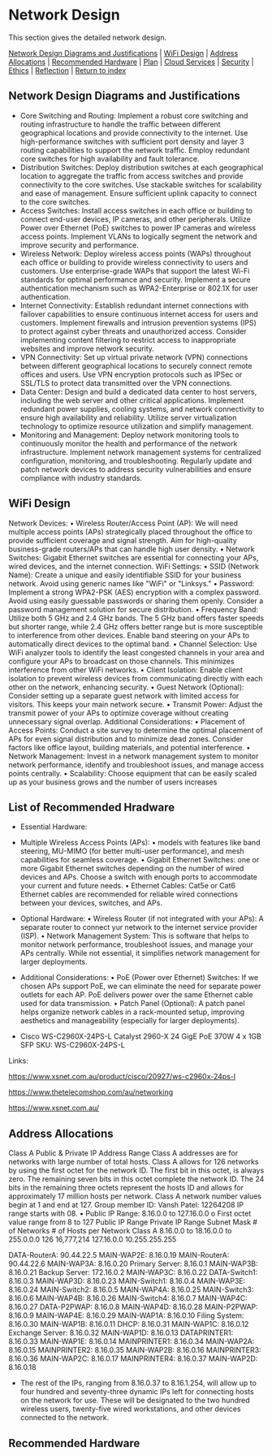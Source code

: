# Network Design
This section gives the detailed network design.

[Network Design Diagrams and Justifications](#network-design-diagrams-and-justifications) | [WiFi Design](#wifi-design) | [Address Allocations](#address-allocations) | [Recommended Hardware](#recommended-hardware) | [Plan](./plan.md) | [Cloud Services](./cloud.md) | [Security](./security.md) | [Ethics](./ethics.md) | [Reflection](./reflection.md) | [Return to index](./README.md)

## Network Design Diagrams and Justifications
- Core Switching and Routing:
Implement a robust core switching and routing infrastructure to handle the traffic between different geographical locations and provide connectivity to the internet.
Use high-performance switches with sufficient port density and layer 3 routing capabilities to support the network traffic.
Employ redundant core switches for high availability and fault tolerance.
- Distribution Switches:
Deploy distribution switches at each geographical location to aggregate the traffic from access switches and provide connectivity to the core switches.
Use stackable switches for scalability and ease of management.
Ensure sufficient uplink capacity to connect to the core switches.
- Access Switches:
Install access switches in each office or building to connect end-user devices, IP cameras, and other peripherals.
Utilize Power over Ethernet (PoE) switches to power IP cameras and wireless access points.
Implement VLANs to logically segment the network and improve security and performance.
- Wireless Network:
Deploy wireless access points (WAPs) throughout each office or building to provide wireless connectivity to users and customers.
Use enterprise-grade WAPs that support the latest Wi-Fi standards for optimal performance and security.
Implement a secure authentication mechanism such as WPA2-Enterprise or 802.1X for user authentication.
- Internet Connectivity:
Establish redundant internet connections with failover capabilities to ensure continuous internet access for users and customers.
Implement firewalls and intrusion prevention systems (IPS) to protect against cyber threats and unauthorized access.
Consider implementing content filtering to restrict access to inappropriate websites and improve network security.
- VPN Connectivity:
Set up virtual private network (VPN) connections between different geographical locations to securely connect remote offices and users.
Use VPN encryption protocols such as IPSec or SSL/TLS to protect data transmitted over the VPN connections.
- Data Center:
Design and build a dedicated data center to host servers, including the web server and other critical applications.
Implement redundant power supplies, cooling systems, and network connectivity to ensure high availability and reliability.
Utilize server virtualization technology to optimize resource utilization and simplify management.
- Monitoring and Management:
Deploy network monitoring tools to continuously monitor the health and performance of the network infrastructure.
Implement network management systems for centralized configuration, monitoring, and troubleshooting.
Regularly update and patch network devices to address security vulnerabilities and ensure compliance with industry standards.

## WiFi Design
Network Devices:
•	Wireless Router/Access Point (AP): We will need multiple access points (APs) strategically placed throughout the office to provide sufficient coverage and signal strength. Aim for high-quality business-grade routers/APs that can handle high user density.
•	Network Switches: Gigabit Ethernet switches are essential for connecting your APs, wired devices, and the internet connection.
WiFi Settings:
•	SSID (Network Name): Create a unique and easily identifiable SSID for your business network. Avoid using generic names like "WiFi" or "Linksys."
•	Password: Implement a strong WPA2-PSK (AES) encryption with a complex password. Avoid using easily guessable passwords or sharing them openly. Consider a password management solution for secure distribution.
•	Frequency Band: Utilize both 5 GHz and 2.4 GHz bands. The 5 GHz band offers faster speeds but shorter range, while 2.4 GHz offers better range but is more susceptible to interference from other devices. Enable band steering on your APs to automatically direct devices to the optimal band.
•	Channel Selection: Use WiFi analyzer tools to identify the least congested channels in your area and configure your APs to broadcast on those channels. This minimizes interference from other WiFi networks.
•	Client Isolation: Enable client isolation to prevent wireless devices from communicating directly with each other on the network, enhancing security.
•	Guest Network (Optional): Consider setting up a separate guest network with limited access for visitors. This keeps your main network secure.
•	Transmit Power: Adjust the transmit power of your APs to optimize coverage without creating unnecessary signal overlap.
Additional Considerations:
•	Placement of Access Points: Conduct a site survey to determine the optimal placement of APs for even signal distribution and to minimize dead zones. Consider factors like office layout, building materials, and potential interference.
•	Network Management: Invest in a network management system to monitor network performance, identify and troubleshoot issues, and manage access points centrally.
•	Scalability: Choose equipment that can be easily scaled up as your business grows and the number of users increases

## List of Recommended Hradware
- Essential Hardware:
- Multiple Wireless Access Points (APs):
•	models with features like band steering, MU-MIMO (for better multi-user performance), and mesh capabilities for seamless coverage.
•	Gigabit Ethernet Switches: one or more Gigabit Ethernet switches depending on the number of wired devices and APs. Choose a switch with enough ports to accommodate your current and future needs.
•	Ethernet Cables: Cat5e or Cat6 Ethernet cables are recommended for reliable wired connections between your devices, switches, and APs.
- Optional Hardware:
•	Wireless Router (if not integrated with your APs): A separate router to connect yur network to the internet service provider (ISP).
•	Network Management System: This is software that helps to monitor network performance, troubleshoot issues, and manage your APs centrally. While not essential, it simplifies network management for larger deployments.
- Additional Considerations:
•	PoE (Power over Ethernet) Switches: If we chosen APs support PoE, we can eliminate the need for separate power outlets for each AP. PoE delivers power over the same Ethernet cable used for data transmission.
•	Patch Panel (Optional): A patch panel helps organize network cables in a rack-mounted setup, improving aesthetics and manageability (especially for larger deployments).

- Cisco WS-C2960X-24PS-L Catalyst 2960-X 24 GigE PoE 370W 4 x 1GB SFP
SKU: WS-C2960X-24PS-L

Links:

https://www.xsnet.com.au/product/cisco/20927/ws-c2960x-24ps-l

https://www.thetelecomshop.com/au/networking

https://www.xsnet.com.au/

## Address Allocations
Class A Public & Private IP Address Range
Class A addresses are for networks with large number of total hosts. Class A allows for 126 networks by using the first octet for the network ID. The first bit in this octet, is always zero. The remaining seven bits in this octet complete the network ID. The 24 bits in the remaining three octets represent the hosts ID and allows for approximately 17 million hosts per network. Class A network number values begin at 1 and end at 127.
Group member ID: Vansh Patel: 12264208
IP range starts with 08.
•	Public IP Range: 8.16.0.0 to 127.16.0.0
o	First octet value range from 8 to 127
 	Public IP Range	Private IP Range	Subnet Mask	# of Networks	# of Hosts per Network
Class A	8.16.0.0 to	18.16.0.0 to	255.0.0.0 	126	16,777,214
	127.16.0.0	10.255.255.255			

DATA-RouterA: 90.44.22.5	MAIN-WAP2E: 8.16.0.19
MAIN-RouterA: 90.44.22.6	MAIN-WAP3A: 8.16.0.20
Primary Server: 8.16.0.1	MAIN-WAP3B: 8.16.0.21
Backup Server: 172.16.0.2	MAIN-WAP3C: 8.16.0.22
DATA-Switch1: 8.16.0.3	MAIN-WAP3D: 8.16.0.23
MAIN-Switch1: 8.16.0.4	MAIN-WAP3E: 8.16.0.24
MAIN-Switch2: 8.16.0.5	MAIN-WAP4A: 8.16.0.25
MAIN-Switch3: 8.16.0.6	MAIN-WAP4B: 8.16.0.26
MAIN-Switch4: 8.16.0.7	MAIN-WAP4C: 8.16.0.27
DATA-P2PWAP: 8.16.0.8	MAIN-WAP4D: 8.16.0.28
MAIN-P2PWAP: 8.16.0.9	MAIN-WAP4E: 8.16.0.29
MAIN-WAP1A: 8.16.0.10	Filing System: 8.16.0.30
MAIN-WAP1B: 8.16.0.11	DHCP: 8.16.0.31
MAIN-WAP1C: 8.16.0.12	Exchange Server: 8.16.0.32
MAIN-WAP1D: 8.16.0.13	DATAPRINTER1: 8.16.0.33
MAIN-WAP1E: 8.16.0.14	MAINPRINTER1: 8.16.0.34
MAIN-WAP2A: 8.16.0.15	MAINPRINTER2: 8.16.0.35
MAIN-WAP2B: 8.16.0.16	MAINPRINTER3: 8.16.0.36
MAIN-WAP2C: 8.16.0.17	MAINPRINTER4: 8.16.0.37
MAIN-WAP2D: 8.16.0.18	

- The rest of the IPs, ranging from 8.16.0.37 to 8.16.1.254, will allow up to four hundred and seventy-three dynamic IPs left for connecting hosts on the network for use.  These will be designated to the two hundred wireless users, twenty-five wired workstations, and other devices connected to the network.

## Recommended Hardware
